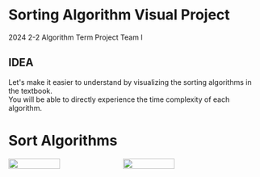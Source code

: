 # Sorting Algorithm Visual Project

2024 2-2 Algorithm Term Project
Team I

## IDEA

Let's make it easier to understand by visualizing the sorting algorithms in the textbook.  
You will be able to directly experience the time complexity of each algorithm.  


# Sort Algorithms

<div style="display: flex">
  <img src = "https://github.com/user-attachments/assets/75513477-1c11-48b3-bfce-de1d5b31aed2" width="45%" height="45%">
  <img src = "https://github.com/user-attachments/assets/cbc434db-5c82-494b-8aad-d7b1368cfdc7" width="45%" height="45%">
</div>


